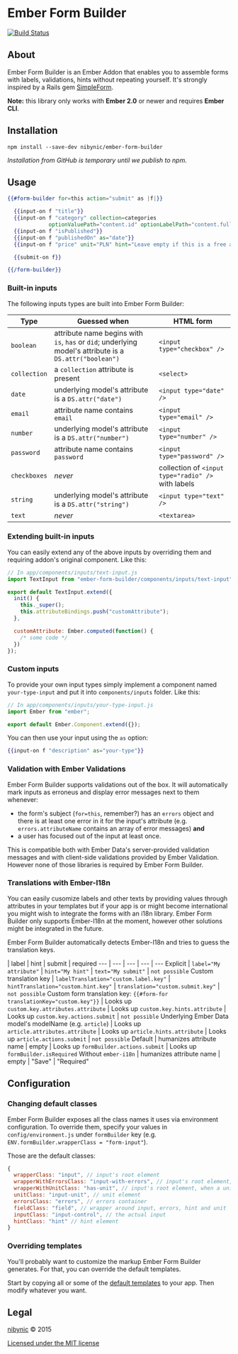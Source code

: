 # Ember Form Builder

[![Build Status](https://travis-ci.org/nibynic/ember-form-builder.svg)](https://travis-ci.org/nibynic/ember-form-builder)

## About

Ember Form Builder is an Ember Addon that enables you to assemble forms with
labels, validations, hints without repeating yourself. It's strongly inspired by a Rails gem [SimpleForm](https://github.com/plataformatec/simple_form).

__Note:__ this library only works with __Ember 2.0__ or newer and requires __Ember CLI__.

## Installation

```
npm install --save-dev nibynic/ember-form-builder
```

_Installation from GitHub is temporary until we publish to npm._

## Usage

```handlebars
{{#form-builder for=this action="submit" as |f|}}

  {{input-on f "title"}}
  {{input-on f "category" collection=categories
             optionValuePath="content.id" optionLabelPath="content.fullName"}}
  {{input-on f "isPublished"}}
  {{input-on f "publishedOn" as="date"}}
  {{input-on f "price" unit="PLN" hint="Leave empty if this is a free article"}}

  {{submit-on f}}

{{/form-builder}}
```

### Built-in inputs

The following inputs types are built into Ember Form Builder:

Type | Guessed when | HTML form
--- | --- | ---
`boolean` | attribute name begins with `is`, `has` or `did`; underlying model's attribute is a `DS.attr("boolean")` | `<input type="checkbox" />`
`collection` | a `collection` attribute is present | `<select>`
`date` | underlying model's attribute is a `DS.attr("date")` | `<input type="date" />`
`email` | attribute name contains `email` | `<input type="email" />`|
`number` | underlying model's attribute is a `DS.attr("number")` | `<input type="number" />`|
`password` | attribute name contains `password` | `<input type="password" />`|
`checkboxes` | _never_ | collection of `<input type="radio" />` with labels
`string` | underlying model's attribute is a `DS.attr("string")` | `<input type="text" />`|
`text` | _never_ | `<textarea>`

### Extending built-in inputs

You can easily extend any of the above inputs by overriding them and requiring addon's original component. Like this:

```js
// In app/components/inputs/text-input.js
import TextInput from "ember-form-builder/components/inputs/text-input";

export default TextInput.extend({
  init() {
    this._super();
    this.attributeBindings.push("customAttribute");
  },

  customAttribute: Ember.computed(function() {
    /* some code */
  })
});

```

### Custom inputs

To provide your own input types simply implement a component named `your-type-input` and put it into `components/inputs` folder. Like this:

```js
// In app/components/inputs/your-type-input.js
import Ember from "ember";

export default Ember.Component.extend({});
```

You can then use your input using the `as` option:

```handlebars
{{input-on f "description" as="your-type"}}
```

### Validation with Ember Validations

Ember Form Builder supports validations out of the box. It will automatically mark inputs as erroneus and display error messages next to them whenever:

* the form's subject (`for=this`, remember?) has an `errors` object and there is at least one error in it for the input's attribute (e.g. `errors.attributeName` contains an array of error messages) __and__
* a user has focused out of the input at least once.

This is compatible both with Ember Data's server-provided validation messages and with client-side validations provided by Ember Validation. However none of those libraries is required by Ember Form Builder.

### Translations with Ember-I18n

You can easily cusomize labels and other texts by providing values through attributes in your templates but if your app is or might become international you might wish to integrate the forms with an i18n library.
Ember Form Builder only supports Ember-I18n at the moment, however other solutions might be integrated in the future.

Ember Form Builder automatically detects Ember-I18n and tries to guess the translation keys.

 | label | hint | submit | required
--- | --- | --- | --- | ---
Explicit | `label="My attribute"` | `hint="My hint"` | `text="My submit"` | `not possible`
Custom translation key | `labelTranslation="custom.label.key"` | `hintTranslation="custom.hint.key"` | `translation="custom.submit.key"` | `not possible`
Custom form translation key: `{{#form-for translationKey="custom.key"}}` | Looks up `custom.key.attributes.attribute` | Looks up `custom.key.hints.attribute` | Looks up `custom.key.actions.submit` | `not possible`
Underlying Ember Data model's modelName (e.g. `article`) | Looks up `article.attributes.attribute` | Looks up `article.hints.attribute` | Looks up `article.actions.submit` | `not possible`
Default | humanizes attribute name | empty | Looks up `formBuilder.actions.submit` | Looks up `formBuilder.isRequired`
Without `ember-i18n` | humanizes attribute name | empty | "Save" | "Required"

## Configuration

### Changing default classes

Ember Form Builder exposes all the class names it uses via environment configuration. To override them, specify your values in `config/environment.js` under `formBuilder` key (e.g. `ENV.formBuilder.wrapperClass = "form-input"`).

Those are the default classes:

```js
{
  wrapperClass: "input", // input's root element
  wrapperWithErrorsClass: "input-with-errors", // input's root element, when there are errors on this attribute
  wrapperWithUnitClass: "has-unit", // input's root element, when a unit has been specified
  unitClass: "input-unit", // unit element
  errorsClass: "errors", // errors container
  fieldClass: "field", // wrapper around input, errors, hint and unit
  inputClass: "input-control", // the actual input
  hintClass: "hint" // hint element
}
```

### Overriding templates

You'll probably want to customize the markup Ember Form Builder generates. For that, you can override the default templates.

Start by copying all or some of the [default templates](https://github.com/nibynic/ember-form-builder/tree/master/app/templates/components) to your app. Then modify whatever you want.

## Legal ##

[nibynic](http://nibynic.com) &copy; 2015

[Licensed under the MIT license](http://www.opensource.org/licenses/mit-license.php)
